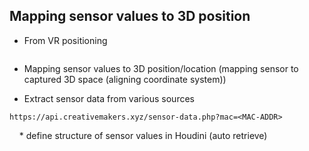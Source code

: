## Mapping sensor values to 3D position

- From VR positioning 

```sh

```

- Mapping sensor values to 3D position/location (mapping sensor to captured 3D space (aligning coordinate system))

- Extract sensor data from various sources

```plain
https://api.creativemakers.xyz/sensor-data.php?mac=<MAC-ADDR>
```

    * define structure of sensor values in Houdini (auto retrieve)
